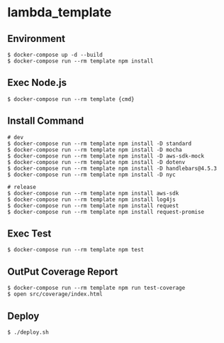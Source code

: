 # lambda_template

## Environment

```
$ docker-compose up -d --build
$ docker-compose run --rm template npm install
```

## Exec Node.js

```
$ docker-compose run --rm template {cmd}
```

## Install Command

```
# dev
$ docker-compose run --rm template npm install -D standard
$ docker-compose run --rm template npm install -D mocha
$ docker-compose run --rm template npm install -D aws-sdk-mock
$ docker-compose run --rm template npm install -D dotenv
$ docker-compose run --rm template npm install -D handlebars@4.5.3
$ docker-compose run --rm template npm install -D nyc

# release
$ docker-compose run --rm template npm install aws-sdk
$ docker-compose run --rm template npm install log4js
$ docker-compose run --rm template npm install request
$ docker-compose run --rm template npm install request-promise
```

## Exec Test

```
$ docker-compose run --rm template npm test
```

## OutPut Coverage Report

```
$ docker-compose run --rm template npm run test-coverage
$ open src/coverage/index.html 
```

## Deploy

```
$ ./deploy.sh
```
